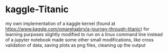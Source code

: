 # kaggle-Titanic

my own implementation of a kaggle kernel (found at https://www.kaggle.com/omarelgabry/a-journey-through-titanic) for learning purposes
slightly modified to run on a linux command line instead of a jupyter notebook
made some other small modifications, like cross validation of data, saving plots as png files, cleaning up the output
